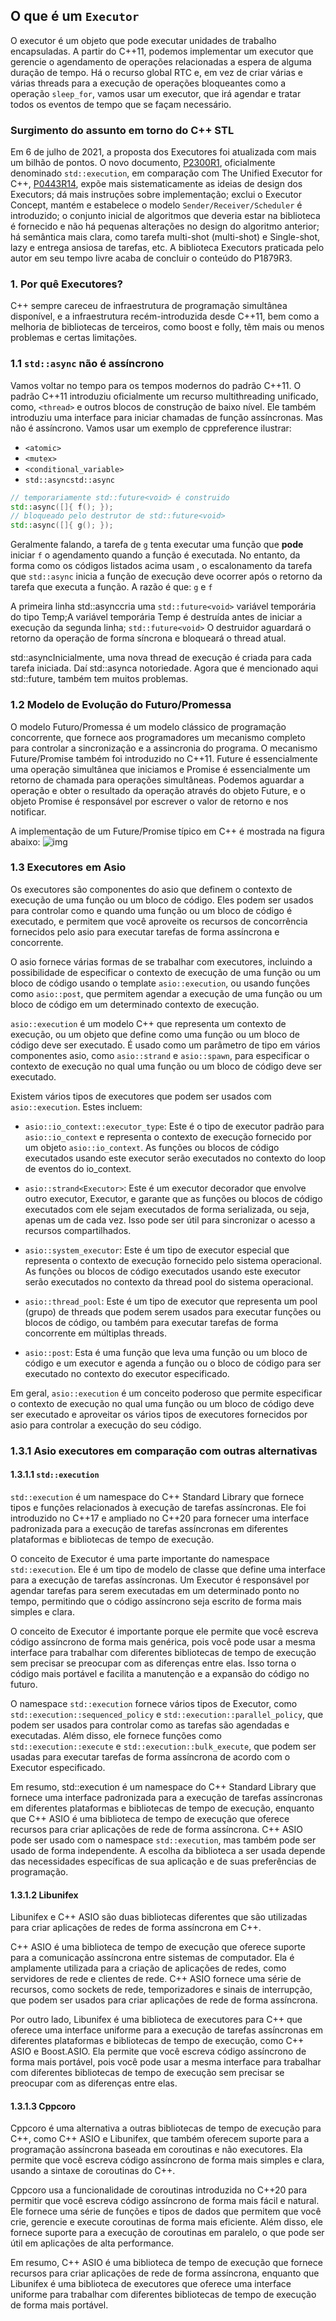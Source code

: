 ## O que é um `Executor`

O executor é um objeto que pode executar unidades de trabalho encapsuladas. A partir do C++11,
podemos implementar um executor que gerencie o agendamento de operações relacionadas a espera de alguma duração de tempo.
Há o recurso global RTC e, em vez de criar várias e várias threads para a execução de operações bloqueantes como a operação `sleep_for`, vamos usar um executor, que irá agendar e tratar todos os eventos de tempo que se façam necessário.

### Surgimento do assunto em torno do C++ STL

Em 6 de julho de 2021, a proposta dos Executores foi atualizada com mais um bilhão de pontos. O novo documento,
[P2300R1](http://open-std.org/JTC1/SC22/WG21/docs/papers/2021/p2300r1.html),
oficialmente denominado `std::execution`, em comparação com The Unified Executor for C++, [P0443R14](http://www.open-std.org/jtc1/sc22/wg21/docs/papers/2020/p0443r14),
expõe mais sistematicamente as ideias de design dos Executors; dá mais instruções sobre implementação; exclui o Executor Concept,
mantém e estabelece o modelo `Sender/Receiver/Scheduler` é introduzido;
o conjunto inicial de algoritmos que deveria estar na biblioteca é fornecido e não há pequenas alterações no design do algoritmo anterior;
há semântica mais clara, como tarefa multi-shot (multi-shot) e Single-shot, lazy e entrega ansiosa de tarefas, etc.
A biblioteca Executors praticada pelo autor em seu tempo livre acaba de concluir o conteúdo do P1879R3.

### 1. Por quê Executores?

C++ sempre careceu de infraestrutura de programação simultânea disponível, e a infraestrutura recém-introduzida desde C++11,
bem como a melhoria de bibliotecas de terceiros, como boost e folly, têm mais ou menos problemas e certas limitações.

### 1.1 `std::async` não é assíncrono

Vamos voltar no tempo para os tempos modernos do padrão C++11. O padrão C++11 introduziu oficialmente um recurso multithreading unificado, como,
`<thread>` e outros blocos de construção de baixo nível. Ele também introduziu uma interface para iniciar chamadas de função assíncronas.
  Mas não é assíncrono. Vamos usar um exemplo de cppreference ilustrar:

- `<atomic>`
- `<mutex>`
- `<conditional_variable>`
- `std::asyncstd::async`

```c++
// temporariamente std::future<void> é construido
std::async([]{ f(); });
// bloqueado pelo destrutor de std::future<void>
std::async([]{ g(); });
```

Geralmente falando, a tarefa de `g` tenta executar uma função que **pode** iniciar `f` o agendamento quando a função é executada.
No entanto, da forma como os códigos listados acima usam , o escalonamento da tarefa que `std::async` inicia a função de execução deve ocorrer
após o retorno da tarefa que executa a função. A razão é que:
  `g` e `f`

A primeira linha std::asynccria uma `std::future<void>` variável temporária do tipo Temp;A variável temporária Temp é destruída antes de
iniciar a execução da segunda linha;
`std::future<void>` O destruidor aguardará o retorno da operação de forma síncrona e bloqueará o thread atual.

std::asyncInicialmente, uma nova thread de execução é criada para cada tarefa iniciada. Daí std::asynca notoriedade. Agora que é mencionado
aqui std::future, também tem muitos problemas.


### 1.2 Modelo de Evolução do Futuro/Promessa


O modelo Futuro/Promessa é um modelo clássico de programação concorrente, que fornece aos programadores um mecanismo completo para controlar
a sincronização e a assincronia do programa. O mecanismo Future/Promise também foi introduzido no C++11.
Future é essencialmente uma operação simultânea que iniciamos e Promise é essencialmente um retorno de chamada para operações simultâneas.
Podemos aguardar a operação e obter o resultado da operação através do objeto Future, e o objeto Promise é responsável por escrever o valor
de retorno e nos notificar.
  
A implementação de um Future/Promise típico em C++ é mostrada na figura abaixo:
![img](https://user-images.githubusercontent.com/6756180/208737071-abe8d31c-fe0d-4023-8a1a-64083099c4f6.jpg)

  
### 1.3 Executores em Asio


Os executores são componentes do asio que definem o contexto de execução de uma função ou um bloco de código. Eles podem ser usados para controlar como e quando uma função ou um bloco de código é executado, e permitem que você aproveite os recursos de concorrência fornecidos pelo asio para executar tarefas de forma assíncrona e concorrente.

O asio fornece várias formas de se trabalhar com executores, incluindo a possibilidade de especificar o contexto de execução de uma função ou um bloco de código usando o template `asio::execution`, ou usando funções como `asio::post`, que permitem agendar a execução de uma função ou um bloco de código em um determinado contexto de execução.

`asio::execution` é um modelo C++ que representa um contexto de execução, ou um objeto que define como uma função ou um bloco de código deve ser executado. É usado como um parâmetro de tipo em vários componentes asio, como `asio::strand` e `asio::spawn`, para especificar o contexto de execução no qual uma função ou um bloco de código deve ser executado.

Existem vários tipos de executores que podem ser usados com `asio::execution`. Estes incluem:

- `asio::io_context::executor_type`: Este é o tipo de executor padrão para `asio::io_context` e representa o contexto de execução fornecido por um objeto `asio::io_context`. As funções ou blocos de código executados usando este executor serão executados no contexto do loop de eventos do io_context.

- `asio::strand<Executor>`: Este é um executor decorador que envolve outro executor, Executor, e garante que as funções ou blocos de código executados com ele sejam executados de forma serializada, ou seja, apenas um de cada vez. Isso pode ser útil para sincronizar o acesso a recursos compartilhados.

- `asio::system_executor`: Este é um tipo de executor especial que representa o contexto de execução fornecido pelo sistema operacional. As funções ou blocos de código executados usando este executor serão executados no contexto da thread pool do sistema operacional.

- `asio::thread_pool`: Este é um tipo de executor que representa um pool (grupo) de threads que podem serem usados para executar funções ou blocos de código, ou também para executar tarefas de forma concorrente em múltiplas threads.

- `asio::post`: Esta é uma função que leva uma função ou um bloco de código e um executor e agenda a função ou o bloco de código para ser executado no contexto do executor especificado.

Em geral, `asio::execution` é um conceito poderoso que permite especificar o contexto de execução no qual uma função ou um bloco de código deve ser executado e aproveitar os vários tipos de executores fornecidos por asio para controlar a execução do seu código.


### 1.3.1 Asio executores em comparação com outras alternativas


#### 1.3.1.1 `std::execution`


`std::execution` é um namespace do C++ Standard Library que fornece tipos e funções relacionados à execução de tarefas assíncronas. Ele foi introduzido no C++17 e ampliado no C++20 para fornecer uma interface padronizada para a execução de tarefas assíncronas em diferentes plataformas e bibliotecas de tempo de execução.

O conceito de Executor é uma parte importante do namespace `std::execution`. Ele é um tipo de modelo de classe que define uma interface para a execução de tarefas assíncronas. Um Executor é responsável por agendar tarefas para serem executadas em um determinado ponto no tempo, permitindo que o código assíncrono seja escrito de forma mais simples e clara.

O conceito de Executor é importante porque ele permite que você escreva código assíncrono de forma mais genérica, pois você pode usar a mesma interface para trabalhar com diferentes bibliotecas de tempo de execução sem precisar se preocupar com as diferenças entre elas. Isso torna o código mais portável e facilita a manutenção e a expansão do código no futuro.

O namespace `std::execution` fornece vários tipos de Executor, como `std::execution::sequenced_policy` e `std::execution::parallel_policy`, que podem ser usados ​​para controlar como as tarefas são agendadas e executadas. Além disso, ele fornece funções como `std::execution::execute` e `std::execution::bulk_execute`, que podem ser usadas para executar tarefas de forma assíncrona de acordo com o Executor especificado.

Em resumo, std::execution é um namespace do C++ Standard Library que fornece uma interface padronizada para a execução de tarefas assíncronas em diferentes plataformas e bibliotecas de tempo de execução, enquanto que C++ ASIO é uma biblioteca de tempo de execução que oferece recursos para criar aplicações de rede de forma assíncrona. C++ ASIO pode ser usado com o namespace `std::execution`, mas também pode ser usado de forma independente. A escolha da biblioteca a ser usada depende das necessidades específicas de sua aplicação e de suas preferências de programação.

#### 1.3.1.2 Libunifex

Libunifex e C++ ASIO são duas bibliotecas diferentes que são utilizadas para criar aplicações de redes de forma assíncrona em C++.

C++ ASIO é uma biblioteca de tempo de execução que oferece suporte para a comunicação assíncrona entre sistemas de computador. Ela é amplamente utilizada para a criação de aplicações de redes, como servidores de rede e clientes de rede. C++ ASIO fornece uma série de recursos, como sockets de rede, temporizadores e sinais de interrupção, que podem ser usados ​​para criar aplicações de rede de forma assíncrona.

Por outro lado, Libunifex é uma biblioteca de executores para C++ que oferece uma interface uniforme para a execução de tarefas assíncronas em diferentes plataformas e bibliotecas de tempo de execução, como C++ ASIO e Boost.ASIO. Ela permite que você escreva código assíncrono de forma mais portável, pois você pode usar a mesma interface para trabalhar com diferentes bibliotecas de tempo de execução sem precisar se preocupar com as diferenças entre elas.

#### 1.3.1.3 Cppcoro

Cppcoro é uma alternativa a outras bibliotecas de tempo de execução para C++, como C++ ASIO e Libunifex, que também oferecem suporte para a programação assíncrona baseada em coroutinas e não executores. Ela permite que você escreva código assíncrono de forma mais simples e clara, usando a sintaxe de coroutinas do C++.

Cppcoro usa a funcionalidade de coroutinas introduzida no C++20 para permitir que você escreva código assíncrono de forma mais fácil e natural. Ele fornece uma série de funções e tipos de dados que permitem que você crie, gerencie e execute coroutinas de forma mais eficiente. Além disso, ele fornece suporte para a execução de coroutinas em paralelo, o que pode ser útil em aplicações de alta performance.

Em resumo, C++ ASIO é uma biblioteca de tempo de execução que fornece recursos para criar aplicações de rede de forma assíncrona, enquanto que Libunifex é uma biblioteca de executores que oferece uma interface uniforme para trabalhar com diferentes bibliotecas de tempo de execução de forma mais portável.